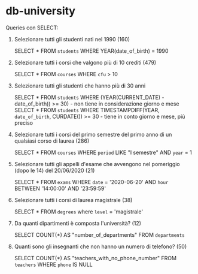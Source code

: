 # db-university


Queries con SELECT:

1. Selezionare tutti gli studenti nati nel 1990 (160)

    SELECT * FROM `students` WHERE YEAR(date_of_birth) = 1990

2. Selezionare tutti i corsi che valgono più di 10 crediti (479)

    SELECT * FROM `courses` WHERE `cfu` > 10


3. Selezionare tutti gli studenti che hanno più di 30 anni

    SELECT * FROM `students` WHERE (YEAR(CURRENT_DATE) - date_of_birth)) >= 30)         - non tiene in considerazione giorno e mese
    SELECT * FROM `students` WHERE TIMESTAMPDIFF(YEAR, `date_of_birth`, CURDATE()) >= 30           - tiene in conto giorno e mese, più preciso


4. Selezionare tutti i corsi del primo semestre del primo anno di un qualsiasi corso di
laurea (286)

    SELECT * FROM `courses` WHERE `period` LIKE "I semestre" AND `year` = 1

5. Selezionare tutti gli appelli d'esame che avvengono nel pomeriggio (dopo le 14) del
20/06/2020 (21)

    SELECT * FROM `exams` WHERE `date` = '2020-06-20' AND `hour` BETWEEN '14:00:00' AND '23:59:59'

6. Selezionare tutti i corsi di laurea magistrale (38)

    SELECT * FROM `degrees` where `level` = 'magistrale'

7. Da quanti dipartimenti è composta l'università? (12)

    SELECT COUNT(*) AS "number_of_departments" FROM `departments`

8. Quanti sono gli insegnanti che non hanno un numero di telefono? (50)

    SELECT COUNT(*) AS "teachers_with_no_phone_number" FROM `teachers` WHERE `phone` IS NULL
